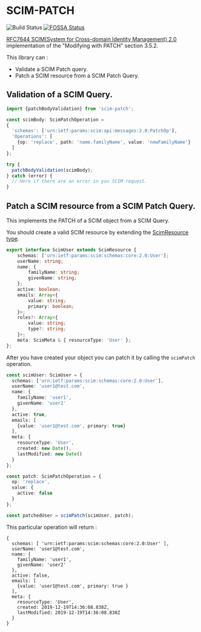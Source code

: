 # SCIM-PATCH

![Build Status](https://travis-ci.com/thomaspoignant/scim-patch.svg?token=sVd5BLjwtrGWjxxeoYSx&branch=master)  [![FOSSA Status](https://app.fossa.com/api/projects/git%2Bgithub.com%2Fthomaspoignant%2Fscim-patch.svg?type=shield)](https://app.fossa.com/projects/git%2Bgithub.com%2Fthomaspoignant%2Fscim-patch?ref=badge_shield)

[RFC7644 SCIM(System for Cross-domain Identity Management) 2.0](https://tools.ietf.org/html/rfc7644#page-32) implementation of the "Modifying with PATCH" section 3.5.2.

This library can :
 - Validate a SCIM Patch query.
 - Patch a SCIM resource from a SCIM Patch Query.


## Validation of a SCIM Query.

```typescript
import {patchBodyValidation} from 'scim-patch';

const scimBody: ScimPatchOperation = 
{
  'schemas': ['urn:ietf:params:scim:api:messages:2.0:PatchOp'],
  'Operations': [
    {op: 'replace', path: 'name.familyName', value: 'newFamilyName'}
  ]
};

try {
  patchBodyValidation(scimBody);
} catch (error) {
  // Here if there are an error in you SCIM request.
}
```

## Patch a SCIM resource from a SCIM Patch Query.

This implements the PATCH of a SCIM object from a SCIM Query.

You should create a valid SCIM resource by extending the [ScimResource type](src/types.ts).

```typescript
export interface ScimUser extends ScimResource {
    schemas: ['urn:ietf:params:scim:schemas:core:2.0:User'];
    userName: string;
    name: {
        familyName: string;
        givenName: string;
    };
    active: boolean;
    emails: Array<{
        value: string;
        primary: boolean;
    }>;
    roles?: Array<{
        value: string;
        type?: string;
    }>;
    meta: ScimMeta & { resourceType: 'User' };
};
```

After you have created your object you can patch it by calling the `scimPatch` operation.
```typescript
const scimUser: ScimUser = {
  schemas: ['urn:ietf:params:scim:schemas:core:2.0:User'],
  userName: 'user1@test.com',
  name: {
    familyName: 'user1',
    givenName: 'user2'
  },
  active: true,
  emails: [
    {value: 'user1@test.com', primary: true}
  ],
  meta: {
    resourceType: 'User',
    created: new Date(),
    lastModified: new Date()
  }
};

const patch: ScimPatchOperation = {
  op: 'replace',
  value: {
    active: false
  }
};

const patchedUser = scimPatch(scimUser, patch);
```

This particular operation will return : 

```shell script
{ 
  schemas: [ 'urn:ietf:params:scim:schemas:core:2.0:User' ],
  userName: 'user1@test.com',
  name: { 
    familyName: 'user1', 
    givenName: 'user2' 
  },
  active: false,
  emails: [
    {value: 'user1@test.com', primary: true } 
  ],
  meta: { 
    resourceType: 'User',
    created: 2019-12-19T14:36:08.838Z,
    lastModified: 2019-12-19T14:36:08.838Z 
  }
}
```
